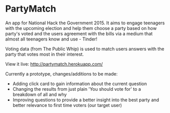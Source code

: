 # PartyMatch
An app for National Hack the Government 2015. 
It aims to engage teenagers with the upcoming election and help them choose a party based on how party's voted and the users agreement with the bills via a medium that almost all teenagers know and use - Tinder!


Voting data (from The Public Whip) is used to match users answers with the party that votes most in their interest.

View it live: http://partymatch.herokuapp.com/ 

Currently a prototype, changes/additions to be made:
- Adding click card to gain information about the current question
- Changing the results from just plain 'You should vote for' to a breakdown of all and why
- Improving questions to provide a better insight into the best party and better relevance to first time voters (our target user) 
